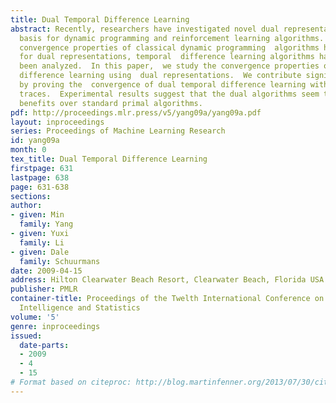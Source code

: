 ```yaml
---
title: Dual Temporal Difference Learning
abstract: Recently, researchers have investigated novel dual representations  as a
  basis for dynamic programming and reinforcement learning algorithms.  Although the
  convergence properties of classical dynamic programming  algorithms have been established
  for dual representations, temporal  difference learning algorithms have not yet
  been analyzed.  In this paper,  we study the convergence properties of temporal
  difference learning using  dual representations.  We contribute significant progress
  by proving the  convergence of dual temporal difference learning with eligibility
  traces.  Experimental results suggest that the dual algorithms seem to demonstrate  empirical
  benefits over standard primal algorithms.
pdf: http://proceedings.mlr.press/v5/yang09a/yang09a.pdf
layout: inproceedings
series: Proceedings of Machine Learning Research
id: yang09a
month: 0
tex_title: Dual Temporal Difference Learning
firstpage: 631
lastpage: 638
page: 631-638
sections: 
author:
- given: Min
  family: Yang
- given: Yuxi
  family: Li
- given: Dale
  family: Schuurmans
date: 2009-04-15
address: Hilton Clearwater Beach Resort, Clearwater Beach, Florida USA
publisher: PMLR
container-title: Proceedings of the Twelth International Conference on Artificial
  Intelligence and Statistics
volume: '5'
genre: inproceedings
issued:
  date-parts:
  - 2009
  - 4
  - 15
# Format based on citeproc: http://blog.martinfenner.org/2013/07/30/citeproc-yaml-for-bibliographies/
---
```

